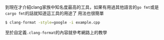 到現在才介紹clang家族中知名度最高的工具，如果有用過其他語言的`go fmt`或是`cargo fmt`的話就知道這工具的用途了
用法也很簡單
``` bash
$ clang-format -style=google -i example.cpp
```
至於自定義`.clang-format`的內容就參考網路上的教學

